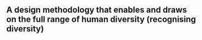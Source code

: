 A design methodology that enables and draws on the full range of human diversity (recognising diversity)
- 